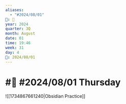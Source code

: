 ```yaml
---
aliases:
  - "#2024/08/01"
📁: 📅
year: 2024
quarter: 3Q
month: August
date: 01
time: 19:46
week: 31
day: 4
📅: 2024/08/01
---
```

# #📅 #2024/08/01 Thursday

![[1734867661240|Obsidian Practice]]